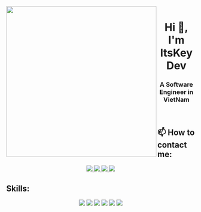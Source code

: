 <img align="left" width="400" src="https://img.icons8.com/external-icongeek26-flat-icongeek26/256/external-alien-retro-80s-icongeek26-flat-icongeek26.png">
<h1 align="center">Hi 👋, I'm ItsKeyDev</h1>
<p align="center">
  <h3 align="center">A Software Engineer in VietNam </h3>
</p>

<br />

## 📫 How to contact me:


<p align="center">
  <a href="https://www.facebook.com/trinhxuankien.2003/" alt="Facebook">
    <img src="https://img.icons8.com/fluent/48/000000/facebook-new.png" target="_blank" />
  </a> 
  <a href="https://www.instagram.com/itskey.211/" alt="Instagram">
    <img src="https://img.icons8.com/fluency/48/instagram-new.png"/>
  </a>
  <a href="https://github.com/ItsKeyDev" alt="Github">
    <img src="https://img.icons8.com/fluent/48/000000/github.png"/>
  </a> 

  <a href="mailto:txkien.dev@gmail.com" alt="Email">
    <img src="https://img.icons8.com/fluent/48/000000/mailing.png"/>
  </a>
</p>

## Skills:
<p align="center">
  <img src="https://img.icons8.com/bubbles/56/react.png"/>
  <img   src="https://img.icons8.com/color/56/nodejs.png"/>
  <img  src="https://img.icons8.com/color/56/mongodb.png"/>
  <img  src="https://img.icons8.com/color/56/express-js.png"/>
  <img  src="https://img.icons8.com/fluency/56/laravel.png"/>
  <img  src="https://img.icons8.com/fluency/56/mysql-logo.png"/>
</p>

